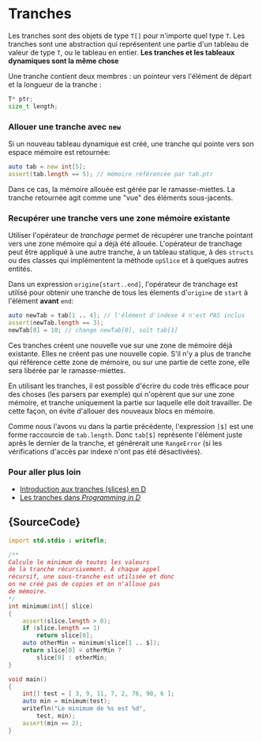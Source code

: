 # Tranches

Les tranches sont des objets de type `T[]` pour n'importe quel type `T`.
Les tranches sont une abstraction qui représentent une partie d'un tableau de valeur de type `T`, ou le tableau en entier.
**Les tranches et les tableaux dynamiques sont la même chose**

Une tranche contient deux membres : un pointeur vers l'élément de départ et la longueur de la tranche :

```d
T* ptr;
size_t length;
```

### Allouer une tranche avec `new`

Si un nouveau tableau dynamique est créé, une tranche qui pointe vers son espace mémoire est retournée:

```d
auto tab = new int[5];
assert(tab.length == 5); // mémoire référencée par tab.ptr
```

Dans ce cas, la mémoire allouée est gérée par le ramasse-miettes. La tranche retournée agit comme une "vue" des éléments sous-jacents.

### Recupérer une tranche vers une zone mémoire existante

Utiliser l'opérateur de *tranchage* permet de récupérer une tranche pointant vers une zone mémoire qui a déjà été allouée. L'opérateur de tranchage peut être appliqué à une autre tranche, à un tableau statique, à des `structs` ou des classes qui implémentent la méthode `opSlice` et à quelques autres entités.

Dans un expression `origine[start..end]`, l'opérateur de tranchage est utilisé pour obtenir une tranche de tous les élements d'`origine` de `start` à l'élément **avant** `end`:

```d
auto newTab = tab[1 .. 4]; // l'élément d'indexe 4 n'est PAS inclus
assert(newTab.length == 3);
newTab[0] = 10; // change newTab[0], soit tab[1]
```

Ces tranches créent une nouvelle vue sur une zone de mémoire déjà existante. Elles ne créent pas une nouvelle copie. S'il n'y a plus de tranche qui référence cette zone de mémoire, ou sur une partie de cette zone, elle sera libérée par le ramasse-miettes.

En utilisant les tranches, il est possible d'écrire du code très efficace pour des choses (les parsers par exemple) qui n'opèrent que sur une zone mémoire, et tranche uniquement la partie sur laquelle elle doit travailler. De cette façon, on évite d'allouer des nouveaux blocs en mémoire.

Comme nous l'avons vu dans la partie précédente, l'expression `[$]` est une forme raccourcie de `tab.length`. Donc `tab[$]` représente l'élément juste après le dernier de la tranche, et générerait une `RangeError` (si les vérifications d'accès par indexe n'ont pas été désactivées).

### Pour aller plus loin

- [Introduction aux tranches (slices) en D](http://dlang.org/d-array-article.html)
- [Les tranches dans _Programming in D_](http://ddili.org/ders/d.en/slices.html)

## {SourceCode}

```d
import std.stdio : writefln;

/**
Calcule le minimum de toutes les valeurs
de la tranche récursivement. À chaque appel
récursif, une sous-tranche est utilisée et donc
on ne créé pas de copies et on n'alloue pas
de mémoire.
*/
int minimum(int[] slice)
{
    assert(slice.length > 0);
    if (slice.length == 1)
        return slice[0];
    auto otherMin = minimum(slice[1 .. $]);
    return slice[0] < otherMin ?
        slice[0] : otherMin;
}

void main()
{
    int[] test = [ 3, 9, 11, 7, 2, 76, 90, 6 ];
    auto min = minimum(test);
    writefln("Le minimum de %s est %d",
        test, min);
    assert(min == 2);
}
```
